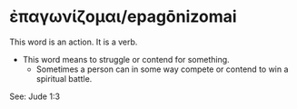 # ἐπαγωνίζομαι/epagōnizomai
This word is an action. It is a verb.

* This word means to struggle or contend for something.
    * Sometimes a person can in some way compete or contend to win a spiritual battle.

See: Jude 1:3
